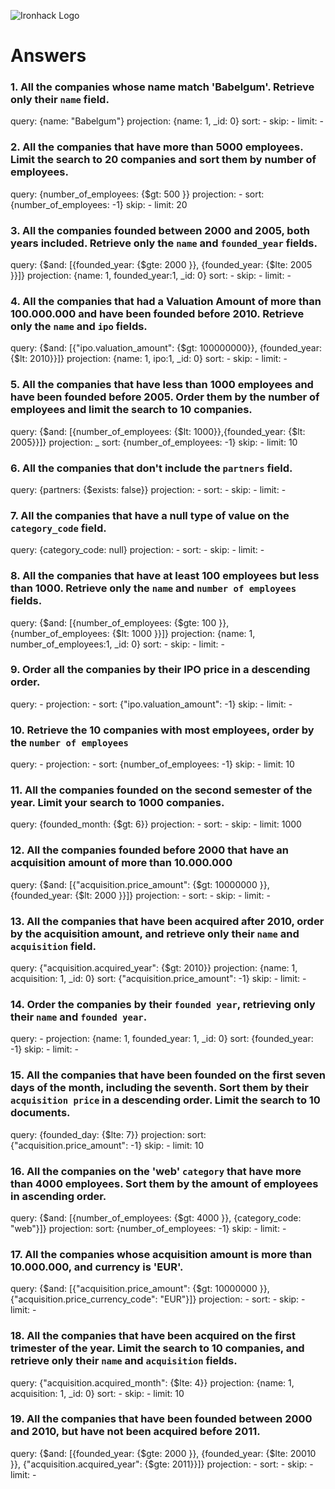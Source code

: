 ![Ironhack Logo](https://i.imgur.com/1QgrNNw.png)

# Answers

### 1. All the companies whose name match 'Babelgum'. Retrieve only their `name` field.

query: {name: "Babelgum"}
projection: {name: 1, _id: 0}
sort: -
skip: -
limit: -

### 2. All the companies that have more than 5000 employees. Limit the search to 20 companies and sort them by **number of employees**.

query: {number_of_employees: {$gt: 500 }}
projection: -
sort: {number_of_employees: -1}
skip: -
limit: 20

### 3. All the companies founded between 2000 and 2005, both years included. Retrieve only the `name` and `founded_year` fields.

query: {$and: [{founded_year: {$gte: 2000 }}, {founded_year: {$lte: 2005 }}]}
projection: {name: 1, founded_year:1, _id: 0}
sort: -
skip: -
limit: -

### 4. All the companies that had a Valuation Amount of more than 100.000.000 and have been founded before 2010. Retrieve only the `name` and `ipo` fields.

query: {$and: [{"ipo.valuation_amount": {$gt: 100000000}}, {founded_year: {$lt: 2010}}]}
projection: {name: 1, ipo:1, _id: 0}
sort: -
skip: -
limit: -

### 5. All the companies that have less than 1000 employees and have been founded before 2005. Order them by the number of employees and limit the search to 10 companies.

query: {$and: [{number_of_employees: {$lt: 1000}},{founded_year: {$lt: 2005}}]}
projection: _
sort: {number_of_employees: -1}
skip: -
limit: 10

### 6. All the companies that don't include the `partners` field.

query: {partners: {$exists: false}}
projection: -
sort: -
skip: -
limit: -

### 7. All the companies that have a null type of value on the `category_code` field.

query: {category_code: null}
projection: -
sort: -
skip: -
limit: -

### 8. All the companies that have at least 100 employees but less than 1000. Retrieve only the `name` and `number of employees` fields.

query: {$and: [{number_of_employees: {$gte: 100 }}, {number_of_employees: {$lt: 1000 }}]}
projection: {name: 1, number_of_employees:1, _id: 0}
sort: -
skip: -
limit: -

### 9. Order all the companies by their IPO price in a descending order.

query: -
projection: -
sort: {"ipo.valuation_amount": -1}
skip: -
limit: -

### 10. Retrieve the 10 companies with most employees, order by the `number of employees`

query: -
projection: -
sort: {number_of_employees: -1}
skip: -
limit: 10

### 11. All the companies founded on the second semester of the year. Limit your search to 1000 companies.

query: {founded_month: {$gt: 6}}
projection: -
sort: -
skip: -
limit: 1000

### 12. All the companies founded before 2000 that have an acquisition amount of more than 10.000.000

query: {$and: [{"acquisition.price_amount": {$gt: 10000000 }}, {founded_year: {$lt: 2000 }}]}
projection: -
sort: -
skip: -
limit: -

### 13. All the companies that have been acquired after 2010, order by the acquisition amount, and retrieve only their `name` and `acquisition` field.

query: {"acquisition.acquired_year": {$gt: 2010}}
projection: {name: 1, acquisition: 1, _id: 0}
sort: {"acquisition.price_amount": -1}
skip: -
limit: -

### 14. Order the companies by their `founded year`, retrieving only their `name` and `founded year`.

query: -
projection: {name: 1, founded_year: 1, _id: 0}
sort: {founded_year: -1}
skip: -
limit: -

### 15. All the companies that have been founded on the first seven days of the month, including the seventh. Sort them by their `acquisition price` in a descending order. Limit the search to 10 documents.

query: {founded_day: {$lte: 7}}
projection: 
sort: {"acquisition.price_amount": -1}
skip: -
limit: 10

### 16. All the companies on the 'web' `category` that have more than 4000 employees. Sort them by the amount of employees in ascending order.

query: {$and: [{number_of_employees: {$gt: 4000 }}, {category_code: "web"}]}
projection: 
sort: {number_of_employees: -1}
skip: -
limit: -

### 17. All the companies whose acquisition amount is more than 10.000.000, and currency is 'EUR'.

query: {$and: [{"acquisition.price_amount": {$gt: 10000000 }}, {"acquisition.price_currency_code": "EUR"}]}
projection: -
sort: -
skip: -
limit: -

### 18. All the companies that have been acquired on the first trimester of the year. Limit the search to 10 companies, and retrieve only their `name` and `acquisition` fields.

query: {"acquisition.acquired_month": {$lte: 4}}
projection: {name: 1, acquisition: 1, _id: 0}
sort: -
skip: -
limit: 10

### 19. All the companies that have been founded between 2000 and 2010, but have not been acquired before 2011.

query: {$and: [{founded_year: {$gte: 2000 }}, {founded_year: {$lte: 20010 }}, {"acquisition.acquired_year": {$gte: 2011}}]}
projection: -
sort: -
skip: -
limit: -
